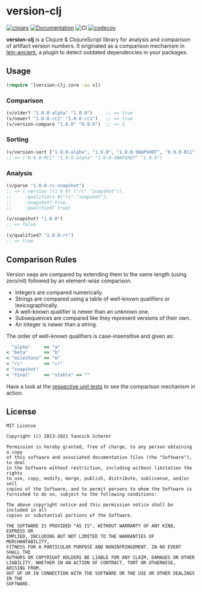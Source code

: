 # version-clj

[![clojars](https://img.shields.io/clojars/v/version-clj.svg)](https://clojars.org/version-clj)
[![Documentation](https://cljdoc.org/badge/xsc/version-clj)](https://cljdoc.org/d/xsc/version-clj/CURRENT)
![CI](https://github.com/xsc/version-clj/workflows/CI/badge.svg?branch=master)
[![codecov](https://codecov.io/gh/xsc/version-clj/branch/master/graph/badge.svg?token=xmrXrhA6Z7)](https://codecov.io/gh/xsc/version-clj)

__version-clj__ is a Clojure &amp; ClojureScript library for analysis and
comparison of artifact version numbers. It originated as a comparison mechanism
in [lein-ancient][], a plugin to detect outdated dependencies in your packages.

[lein-ancient]: https://github.com/xsc/lein-ancient

## Usage

```clojure
(require '[version-clj.core :as v])
```

### Comparison

```clojure
(v/older? "1.0.0-alpha" "1.0.0")     ;; => true
(v/newer? "1.0.0-rc2" "1.0.0-rc1")   ;; => true
(v/version-compare "1.0.0" "0.9.0")  ;; => 1
```

### Sorting

```clojure
(v/version-sort ["1.0.0-alpha", "1.0.0", "1.0.0-SNAPSHOT", "0.9.0-RC1"])
;; => ("0.9.0-RC1" "1.0.0-alpha" "1.0.0-SNAPSHOT" "1.0.0")
```

### Analysis

```clojure
(v/parse "1.0.0-rc-snapshot")
;; => {:version [(1 0 0) ("rc" "snapshot")],
;;     :qualifiers #{"rc" "snapshot"},
;;     :snapshot? true,
;;     :qualified? true}

(v/snapshot? "1.0.0")
;; => false

(v/qualified? "1.0.0-rc")
;; => true
```

## Comparison Rules

Version seqs are compared by extending them to the same length (using zero/nil)
followed by an element-wise comparison.

- Integers are compared numerically.
- Strings are compared using a table of well-known qualifiers or lexicographically.
- A well-known qualifier is newer than an unknown one.
- Subsequences are compared like they represent versions of their own.
- An integer is newer than a string.

The order of well-known qualifiers is case-insensitive and given as:

```clojure
  "alpha"     == "a"
< "beta"      == "b"
< "milestone" == "m"
< "rc"        == "cr"
< "snapshot"
< "final"     == "stable" == ""
```

Have a look at the [respective unit tests][compare-test] to see the comparison
mechanism in action.

[compare-test]: https://github.com/xsc/version-clj/blob/master/test/version_clj/compare_test.cljc

## License

```
MIT License

Copyright (c) 2013-2021 Yannick Scherer

Permission is hereby granted, free of charge, to any person obtaining a copy
of this software and associated documentation files (the "Software"), to deal
in the Software without restriction, including without limitation the rights
to use, copy, modify, merge, publish, distribute, sublicense, and/or sell
copies of the Software, and to permit persons to whom the Software is
furnished to do so, subject to the following conditions:

The above copyright notice and this permission notice shall be included in all
copies or substantial portions of the Software.

THE SOFTWARE IS PROVIDED "AS IS", WITHOUT WARRANTY OF ANY KIND, EXPRESS OR
IMPLIED, INCLUDING BUT NOT LIMITED TO THE WARRANTIES OF MERCHANTABILITY,
FITNESS FOR A PARTICULAR PURPOSE AND NONINFRINGEMENT. IN NO EVENT SHALL THE
AUTHORS OR COPYRIGHT HOLDERS BE LIABLE FOR ANY CLAIM, DAMAGES OR OTHER
LIABILITY, WHETHER IN AN ACTION OF CONTRACT, TORT OR OTHERWISE, ARISING FROM,
OUT OF OR IN CONNECTION WITH THE SOFTWARE OR THE USE OR OTHER DEALINGS IN THE
SOFTWARE.
```
